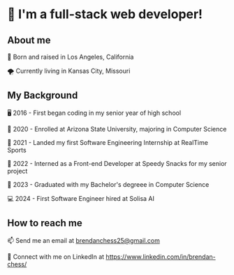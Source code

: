 
<!--
**brendan-chess/brendan-chess** is a ✨ _special_ ✨ repository because its `README.md` (this file) appears on your GitHub profile.

Here are some ideas to get you started:

- 🔭 I’m currently working on ...
- 🌱 I’m currently learning ...
- 👯 I’m looking to collaborate on ...
- 🤔 I’m looking for help with ...
- 💬 Ask me about ...
- 📫 How to reach me: ...
- 😄 Pronouns: ...
- ⚡ Fun fact: ...
-->

# 🚀 I'm a full-stack web developer!

## About me

🌴 Born and raised in Los Angeles, California

🌪 Currently living in Kansas City, Missouri

## My Background

🖥 2016 - First began coding in my senior year of high school

🌵 2020 - Enrolled at Arizona State University, majoring in Computer Science

🏀 2021 - Landed my first Software Engineering Internship at RealTime Sports

🍫 2022 - Interned as a Front-end Developer at Speedy Snacks for my senior project

🎉 2023 - Graduated with my Bachelor's degreee in Computer Science

💻 2024 - First Software Engineer hired at Solisa AI

## How to reach me

📫 Send me an email at brendanchess25@gmail.com

💼 Connect with me on LinkedIn at https://www.linkedin.com/in/brendan-chess/
